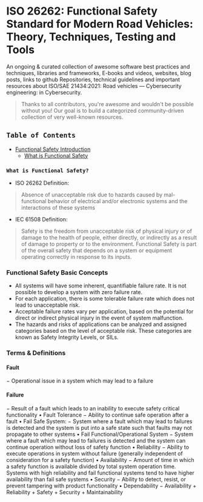 # ISO 26262: Functional Safety Standard for Modern Road Vehicles: Theory, Techniques, Testing and Tools


An ongoing & curated collection of awesome software best practices and techniques, libraries and frameworks, E-books and videos, websites, blog posts, links to github Repositories, technical guidelines and important resources about ISO/SAE 21434:2021: Road vehicles — Cybersecurity engineering:  in Cybersecurity.
> Thanks to all contributors, you're awesome and wouldn't be possible without you! Our goal is to build a categorized community-driven collection of very well-known resources.


## `Table of Contents`
   - [Functional Safety Introduction](#)
      - [What is Functional Safety](#)


### `What is Functional Safety?`

- ISO 26262 Definition:
> Absence of unacceptable risk due to hazards caused by mal-functional behavior of electrical and/or electronic systems and the interactions of these systems

- IEC 61508 Definition:
> Safety is the freedom from unacceptable risk of physical injury or of damage to the health of people, either directly, or indirectly as a result of damage to property or to the
environment.
> Functional Safety is part of the overall safety that depends on a system or equipment
operating correctly in response to its inputs.

### Functional Safety Basic Concepts
- All systems will have some inherent, quantifiable failure rate. It is not possible to develop a system with zero failure rate.
- For each application, there is some tolerable failure rate which does not lead to unacceptable risk.
- Acceptable failure rates vary per application, based on the potential for direct or indirect physical injury in the event of system malfunction.
- The hazards and risks of applications can be analyzed and assigned categories based on the level of acceptable risk. These categories are known as Safety Integrity Levels, or SILs.

### Terms & Definitions

#### Fault
− Operational issue in a system which may lead to a failure

#### Failure
− Result of a fault which leads to an inability to execute safety critical functionality
• Fault Tolerance
− Ability to continue safe operation after a fault
• Fail Safe System:
− System where a fault which may lead to failures is detected and the system is put into a safe state such that faults may not
propagate to other systems
• Fail Functional/Operational System
− System where a fault which may lead to failures is detected and the system can continue operation without loss of safety
function
• Reliability
− Ability to execute operations in system without failure (generally independent of consideration for a safety function)
• Availability
− Amount of time in which a safety function is available divided by total system operation time. Systems with high reliability
and fail functional systems tend to have higher availability than fail safe systems
• Security
− Ability to detect, resist, or prevent tampering with product functionality
• Dependability
− Availability + Reliability + Safety + Security + Maintainability
